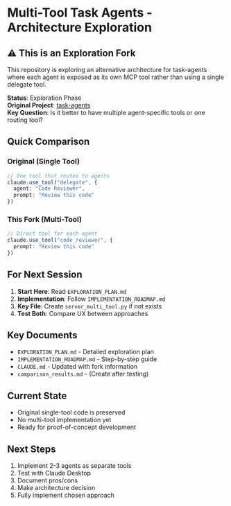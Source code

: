 # Multi-Tool Task Agents - Architecture Exploration

## ⚠️ This is an Exploration Fork

This repository is exploring an alternative architecture for task-agents where each agent is exposed as its own MCP tool rather than using a single delegate tool.

**Status**: Exploration Phase  
**Original Project**: [task-agents](https://github.com/vredrick/task-agents)  
**Key Question**: Is it better to have multiple agent-specific tools or one routing tool?

## Quick Comparison

### Original (Single Tool)
```typescript
// One tool that routes to agents
claude.use_tool("delegate", {
  agent: "Code Reviewer",
  prompt: "Review this code"
})
```

### This Fork (Multi-Tool)
```typescript
// Direct tool for each agent
claude.use_tool("code_reviewer", {
  prompt: "Review this code"
})
```

## For Next Session

1. **Start Here**: Read `EXPLORATION_PLAN.md`
2. **Implementation**: Follow `IMPLEMENTATION_ROADMAP.md`
3. **Key File**: Create `server_multi_tool.py` if not exists
4. **Test Both**: Compare UX between approaches

## Key Documents

- `EXPLORATION_PLAN.md` - Detailed exploration plan
- `IMPLEMENTATION_ROADMAP.md` - Step-by-step guide
- `CLAUDE.md` - Updated with fork information
- `comparison_results.md` - (Create after testing)

## Current State

- Original single-tool code is preserved
- No multi-tool implementation yet
- Ready for proof-of-concept development

## Next Steps

1. Implement 2-3 agents as separate tools
2. Test with Claude Desktop
3. Document pros/cons
4. Make architecture decision
5. Fully implement chosen approach